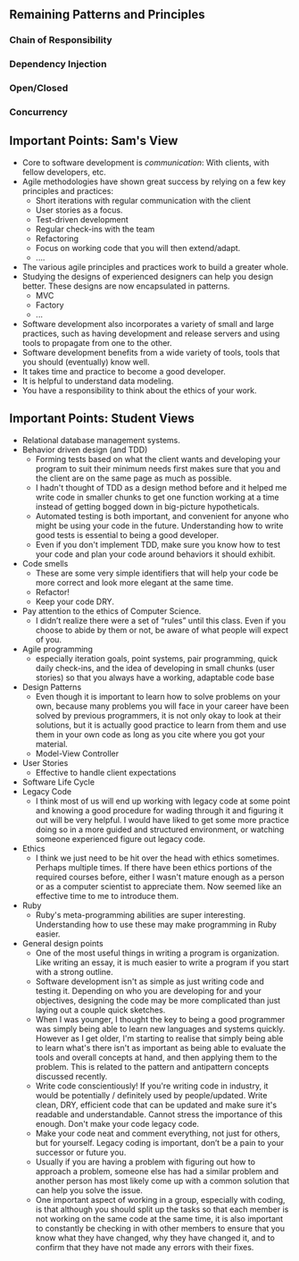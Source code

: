 Remaining Patterns and Principles
---------------------------------

### Chain of Responsibility

### Dependency Injection

### Open/Closed

### Concurrency

Important Points: Sam's View
----------------------------

* Core to software development is *communication*: With clients, with fellow
  developers, etc.
* Agile methodologies have shown great success by relying on a few key
  principles and practices:
    * Short iterations with regular communication with the client
    * User stories as a focus.
    * Test-driven development
    * Regular check-ins with the team
    * Refactoring
    * Focus on working code that you will then extend/adapt.
    * ....
* The various agile principles and practices work to build a greater whole.
* Studying the designs of experienced designers can help you design better.
  These designs are now encapsulated in patterns.
    * MVC
    * Factory
    * ...
* Software development also incorporates a variety of small and large
  practices, such as having development and release servers and using
  tools to propagate from one to the other.
* Software development benefits from a wide variety of tools, tools that
  you should (eventually) know well.
* It takes time and practice to become a good developer.
* It is helpful to understand data modeling.
* You have a responsibility to think about the ethics of your work.

Important Points: Student Views
-------------------------------

* Relational database management systems.
* Behavior driven design (and TDD) 
    * Forming tests based on what the client wants and developing your 
      program to suit their minimum needs first makes sure that you and 
      the client are on the same page as much as possible.
    * I hadn't thought of TDD as a design method before and it helped 
      me write code in smaller chunks to get one function working at a 
      time instead of getting bogged down in big-picture hypotheticals. 
    * Automated testing is both important, and convenient for anyone who 
      might be using your code in the future. Understanding how to write 
      good tests is essential to being a good developer. 
    * Even if you don't implement TDD, make sure you know how to test 
      your code and plan your code around behaviors it should exhibit.
* Code smells
    * These are some very simple identifiers that will help your code be 
      more correct and look more elegant at the same time.
    * Refactor!
    * Keep your code DRY.
* Pay attention to the ethics of Computer Science. 
    * I didn’t realize there were a set of “rules” until this class. 
      Even if you choose to abide by them or not, be aware of what people 
      will expect of you.
* Agile programming
    * especially iteration goals, point systems, pair programming, 
      quick daily check-ins, and the idea of developing in small chunks
      (user stories) so that you always have a working, adaptable
      code base
* Design Patterns
    * Even though it is important to learn how to solve problems on your 
      own, because many problems you will face in your career have been
      solved by previous programmers, it is not only okay to look at
      their solutions, but it is actually good practice to learn from
      them and use them in your own code as long as you cite where you
      got your material.
    * Model-View Controller
* User Stories
    * Effective to handle client expectations
* Software Life Cycle
* Legacy Code
    * I think most of us will end up working with legacy code at some 
      point and knowing a good procedure for wading through it and
      figuring it out will be very helpful. I would have liked to get some
      more practice doing so in a more guided and structured environment,
      or watching someone experienced figure out legacy code.
* Ethics
    * I think we just need to be hit over the head with ethics sometimes. 
      Perhaps multiple times. If there have been ethics portions of the
      required courses before, either I wasn't mature enough as a person
      or as a computer scientist to appreciate them. Now seemed like an
      effective time to me to introduce them.
* Ruby
    * Ruby's meta-programming abilities are super interesting. 
      Understanding how to use these may make programming in Ruby easier. 
* General design points
    * One of the most useful things in writing a program is organization. 
      Like writing an essay, it is much easier to write a program if 
      you start with a strong outline.
    * Software development isn't as simple as just writing code and
      testing it.  Depending on who you are developing for and your
      objectives, designing the code may be more complicated than just
      laying out a couple quick sketches.
    * When I was younger, I thought the key to being a good programmer 
      was simply being able to learn new languages and systems quickly.
      However as I get older, I'm starting to realise that simply being
      able to learn what's there isn't as important as being able to
      evaluate the tools and overall concepts at hand, and then applying
      them to the problem. This is related to the pattern and antipattern
      concepts discussed recently.
    * Write code conscientiously! If you're writing code in industry,
      it would be potentially / definitely used by people/updated. Write
      clean, DRY, efficient code that can be updated and make sure it's
      readable and understandable. Cannot stress the importance of this
      enough. Don't make your code legacy code.
    * Make your code neat and comment everything, not just for others,
      but for yourself. Legacy coding is important, don’t be a pain to 
      your successor or future you.
    * Usually if you are having a problem with figuring out how to approach 
      a problem, someone else has had a similar problem and another
      person has most likely come up with a common solution that can
      help you solve the issue.
    * One important aspect of working in a group, especially with coding,
      is that although you should split up the tasks so that each member is
      not working on the same code at the same time, it is also important
      to constantly be checking in with other members to ensure that you
      know what they have changed, why they have changed it, and to confirm
      that they have not made any errors with their fixes.
